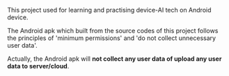 This project used for learning and practising device-AI tech on Android device.

The Android apk which built from the source codes of this project follows the principles of 'minimum permissions' and 'do not collect unnecessary user data'.

Actually, the Android apk will <b>not collect any user data of upload any user data to server/cloud</b>.
